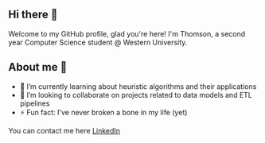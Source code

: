 ## Hi there 👋

Welcome to my GitHub profile, glad you're here! I'm Thomson, a second year Computer Science student @ Western University.

## About me 📝 

- 🌱 I’m currently learning about heuristic algorithms and their applications 
- 👯 I’m looking to collaborate on projects related to data models and ETL pipelines 
- ⚡ Fun fact: I've never broken a bone in my life (yet)

You can contact me here [LinkedIn](https://www.linkedin.com/in/thomson-lam-260b67292/)



